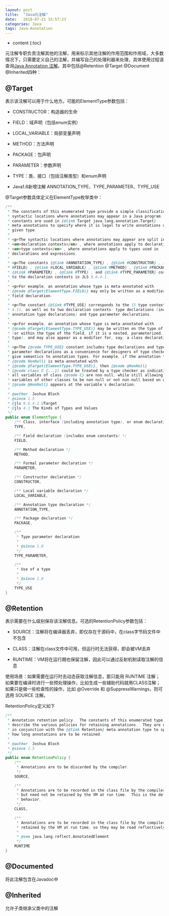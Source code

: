 ```yaml
---
layout: post
title:  "Java元注解"
date:   2018-07-21 15:57:23
categories: Java 
tags: Java-Annotation
---
```


* content
{:toc}

元注解专职负责注解其他的注解，用来标示其他注解的作用范围和作用域，大多数情况下，只需要定义自己的注解，并编写自己的处理利器来处理，具体使用过程请查询[Java Annotation 注解](/2018/07/22/java-annotation/)。其中包括@Retention @Target @Document @Inherited四种：



## @Target

表示该注解可以用于什么地方。可能的ElementType参数包括：

- CONSTRUCTOR：构造器的生命

- FIELD：域声明（包括enum实例）

- LOCAL_VARIABLE：局部变量声明

- METHOD：方法声明

- PACKAGE：包声明

- PARAMETER：参数声明

- TYPE：类、接口（包括注解类型）和enum声明

- Java1.8新增注解
ANNOTATION_TYPE、TYPE_PARAMETER、TYPE_USE   

@Target参数具体定义在ElementType枚举类中：

```java
/**
 * The constants of this enumerated type provide a simple classification of the
 * syntactic locations where annotations may appear in a Java program. These
 * constants are used in {@link Target java.lang.annotation.Target}
 * meta-annotations to specify where it is legal to write annotations of a
 * given type.
 *
 * <p>The syntactic locations where annotations may appear are split into
 * <em>declaration contexts</em> , where annotations apply to declarations, and
 * <em>type contexts</em> , where annotations apply to types used in
 * declarations and expressions.
 *
 * <p>The constants {@link #ANNOTATION_TYPE} , {@link #CONSTRUCTOR} , {@link
 * #FIELD} , {@link #LOCAL_VARIABLE} , {@link #METHOD} , {@link #PACKAGE} ,
 * {@link #PARAMETER} , {@link #TYPE} , and {@link #TYPE_PARAMETER} correspond
 * to the declaration contexts in JLS 9.6.4.1.
 *
 * <p>For example, an annotation whose type is meta-annotated with
 * {@code @Target(ElementType.FIELD)} may only be written as a modifier for a
 * field declaration.
 *
 * <p>The constant {@link #TYPE_USE} corresponds to the 15 type contexts in JLS
 * 4.11, as well as to two declaration contexts: type declarations (including
 * annotation type declarations) and type parameter declarations.
 *
 * <p>For example, an annotation whose type is meta-annotated with
 * {@code @Target(ElementType.TYPE_USE)} may be written on the type of a field
 * (or within the type of the field, if it is a nested, parameterized, or array
 * type), and may also appear as a modifier for, say, a class declaration.
 *
 * <p>The {@code TYPE_USE} constant includes type declarations and type
 * parameter declarations as a convenience for designers of type checkers which
 * give semantics to annotation types. For example, if the annotation type
 * {@code NonNull} is meta-annotated with
 * {@code @Target(ElementType.TYPE_USE)}, then {@code @NonNull}
 * {@code class C {...}} could be treated by a type checker as indicating that
 * all variables of class {@code C} are non-null, while still allowing
 * variables of other classes to be non-null or not non-null based on whether
 * {@code @NonNull} appears at the variable's declaration.
 *
 * @author  Joshua Bloch
 * @since 1.5
 * @jls 9.6.4.1 @Target
 * @jls 4.1 The Kinds of Types and Values
 */
public enum ElementType {
    /** Class, interface (including annotation type), or enum declaration */
    TYPE,

    /** Field declaration (includes enum constants) */
    FIELD,

    /** Method declaration */
    METHOD,

    /** Formal parameter declaration */
    PARAMETER,

    /** Constructor declaration */
    CONSTRUCTOR,

    /** Local variable declaration */
    LOCAL_VARIABLE,

    /** Annotation type declaration */
    ANNOTATION_TYPE,

    /** Package declaration */
    PACKAGE,

    /**
     * Type parameter declaration
     *
     * @since 1.8
     */
    TYPE_PARAMETER,

    /**
     * Use of a type
     *
     * @since 1.8
     */
    TYPE_USE
}
```

## @Retention

表示需要在什么级别保存该注解信息。可选的RetentionPolicy参数包括：

- SOURCE：注解将在编译器丢弃，即仅存在于源码中，在class字节码文件中不包含

- CLASS：注解在class文件中可用，但运行时无法获得，即会被VM丢弃

- RUNTIME：VM将在运行期也保留注解，因此可以通过反射机制读取注解的信息

使用场景：如果需要在运行时去动态获取注解信息，那只能用 RUNTIME 注解；如果要在编译时进行一些预处理操作，比如生成一些辅助代码就用CLASS注解；如果只是做一些检查性的操作，比如 @Override 和 @SuppressWarnings，则可选用 SOURCE 注解。

RetentionPolicy定义如下

```java
/**
 * Annotation retention policy.  The constants of this enumerated type
 * describe the various policies for retaining annotations.  They are used
 * in conjunction with the {@link Retention} meta-annotation type to specify
 * how long annotations are to be retained.
 *
 * @author  Joshua Bloch
 * @since 1.5
 */
public enum RetentionPolicy {
    /**
     * Annotations are to be discarded by the compiler.
     */
    SOURCE,

    /**
     * Annotations are to be recorded in the class file by the compiler
     * but need not be retained by the VM at run time.  This is the default
     * behavior.
     */
    CLASS,

    /**
     * Annotations are to be recorded in the class file by the compiler and
     * retained by the VM at run time, so they may be read reflectively.
     *
     * @see java.lang.reflect.AnnotatedElement
     */
    RUNTIME
}
```

## @Documented
将此注解包含在Javadoc中

## @Inherited
允许子类继承父类中的注解
   

